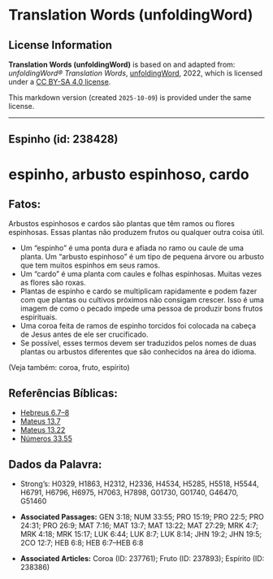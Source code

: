 # Translation Words (unfoldingWord)

## License Information

**Translation Words (unfoldingWord)** is based on and adapted from: _unfoldingWord® Translation Words_, [unfoldingWord](https://unfoldingword.org/utw), 2022, which is licensed under a [CC BY-SA 4.0 license](https://creativecommons.org/licenses/by-sa/4.0/legalcode.en).

This markdown version (created `2025-10-09`) is provided under the same license.



--------------------------------

## Espinho (id: 238428)

espinho, arbusto espinhoso, cardo
=================================

Fatos:
------

Arbustos espinhosos e cardos são plantas que têm ramos ou flores espinhosas. Essas plantas não produzem frutos ou qualquer outra coisa útil.

* Um “espinho” é uma ponta dura e afiada no ramo ou caule de uma planta. Um “arbusto espinhoso” é um tipo de pequena árvore ou arbusto que tem muitos espinhos em seus ramos.
* Um “cardo” é uma planta com caules e folhas espinhosas. Muitas vezes as flores são roxas.
* Plantas de espinho e cardo se multiplicam rapidamente e podem fazer com que plantas ou cultivos próximos não consigam crescer. Isso é uma imagem de como o pecado impede uma pessoa de produzir bons frutos espirituais.
* Uma coroa feita de ramos de espinho torcidos foi colocada na cabeça de Jesus antes de ele ser crucificado.
* Se possível, esses termos devem ser traduzidos pelos nomes de duas plantas ou arbustos diferentes que são conhecidos na área do idioma.

(Veja também: coroa, fruto, espírito)

Referências Bíblicas:
---------------------

* [Hebreus 6\.7–8](https://ref.ly/Heb6:7-Heb6:8)
* [Mateus 13\.7](https://ref.ly/Matt13:7)
* [Mateus 13\.22](https://ref.ly/Matt13:22)
* [Números 33\.55](https://ref.ly/Num33:55)

Dados da Palavra:
-----------------

* Strong’s: H0329, H1863, H2312, H2336, H4534, H5285, H5518, H5544, H6791, H6796, H6975, H7063, H7898, G01730, G01740, G46470, G51460

* **Associated Passages:** GEN 3:18; NUM 33:55; PRO 15:19; PRO 22:5; PRO 24:31; PRO 26:9; MAT 7:16; MAT 13:7; MAT 13:22; MAT 27:29; MRK 4:7; MRK 4:18; MRK 15:17; LUK 6:44; LUK 8:7; LUK 8:14; JHN 19:2; JHN 19:5; 2CO 12:7; HEB 6:8; HEB 6:7–HEB 6:8
* **Associated Articles:** Coroa (ID: 237761); Fruto (ID: 237893); Espírito (ID: 238386)

